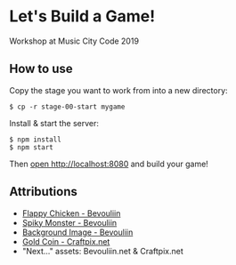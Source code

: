 # Let's Build a Game!

Workshop at Music City Code 2019

## How to use

Copy the stage you want to work from into a new directory:

```
$ cp -r stage-00-start mygame
```

Install & start the server:

```
$ npm install
$ npm start
```

Then [open http://localhost:8080](http://localhost:8080) and build your game!

## Attributions

- [Flappy Chicken - Bevouliin](https://opengameart.org/content/bevouliin-free-flappy-chicken)
- [Spiky Monster - Bevouliin](https://opengameart.org/content/spiky-monster-obstacle)
- [Background Image - Bevouliin](https://opengameart.org/content/cozy-endless-game-background)
- [Gold Coin - Craftpix.net](https://craftpix.net/freebies/free-game-coins-sprite-sheets/)
- "Next..." assets: Bevouliin.net & Craftpix.net